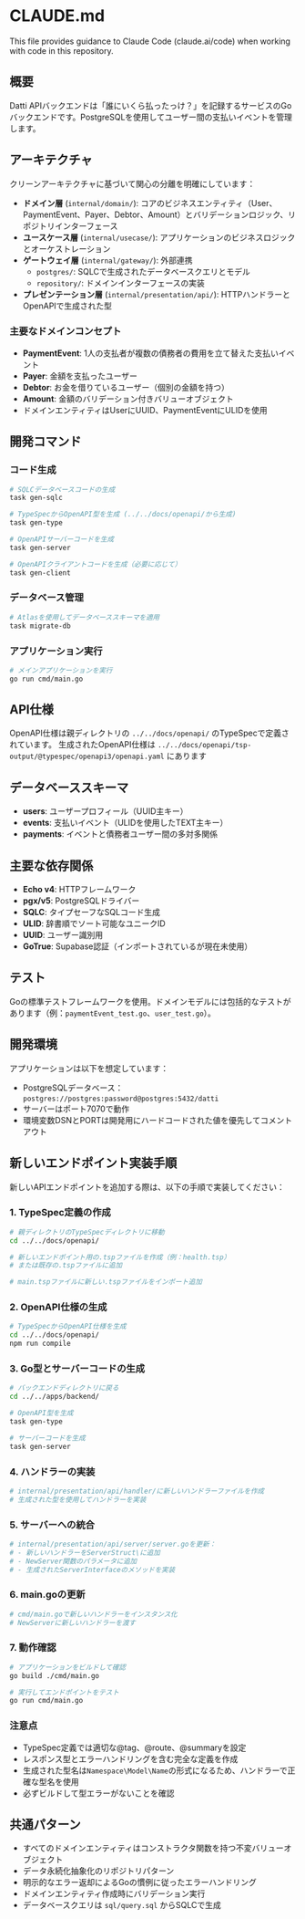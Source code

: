 # CLAUDE.md

This file provides guidance to Claude Code (claude.ai/code) when working with code in this repository.

## 概要

Datti APIバックエンドは「誰にいくら払ったっけ？」を記録するサービスのGoバックエンドです。PostgreSQLを使用してユーザー間の支払いイベントを管理します。

## アーキテクチャ

クリーンアーキテクチャに基づいて関心の分離を明確にしています：

- **ドメイン層** (`internal/domain/`): コアのビジネスエンティティ（User、PaymentEvent、Payer、Debtor、Amount）とバリデーションロジック、リポジトリインターフェース
- **ユースケース層** (`internal/usecase/`): アプリケーションのビジネスロジックとオーケストレーション
- **ゲートウェイ層** (`internal/gateway/`): 外部連携
  - `postgres/`: SQLCで生成されたデータベースクエリとモデル
  - `repository/`: ドメインインターフェースの実装
- **プレゼンテーション層** (`internal/presentation/api/`): HTTPハンドラーとOpenAPIで生成された型

### 主要なドメインコンセプト

- **PaymentEvent**: 1人の支払者が複数の債務者の費用を立て替えた支払いイベント
- **Payer**: 金額を支払ったユーザー
- **Debtor**: お金を借りているユーザー（個別の金額を持つ）
- **Amount**: 金額のバリデーション付きバリューオブジェクト
- ドメインエンティティはUserにUUID、PaymentEventにULIDを使用

## 開発コマンド

### コード生成
```bash
# SQLCデータベースコードの生成
task gen-sqlc

# TypeSpecからOpenAPI型を生成 (../../docs/openapi/から生成)
task gen-type

# OpenAPIサーバーコードを生成
task gen-server

# OpenAPIクライアントコードを生成（必要に応じて）
task gen-client
```

### データベース管理
```bash
# Atlasを使用してデータベーススキーマを適用
task migrate-db
```

### アプリケーション実行
```bash
# メインアプリケーションを実行
go run cmd/main.go
```

## API仕様

OpenAPI仕様は親ディレクトリの `../../docs/openapi/` のTypeSpecで定義されています。
生成されたOpenAPI仕様は `../../docs/openapi/tsp-output/@typespec/openapi3/openapi.yaml` にあります

## データベーススキーマ

- **users**: ユーザープロフィール（UUID主キー）
- **events**: 支払いイベント（ULIDを使用したTEXT主キー）
- **payments**: イベントと債務者ユーザー間の多対多関係

## 主要な依存関係

- **Echo v4**: HTTPフレームワーク
- **pgx/v5**: PostgreSQLドライバー
- **SQLC**: タイプセーフなSQLコード生成
- **ULID**: 辞書順でソート可能なユニークID
- **UUID**: ユーザー識別用
- **GoTrue**: Supabase認証（インポートされているが現在未使用）

## テスト

Goの標準テストフレームワークを使用。ドメインモデルには包括的なテストがあります（例：`paymentEvent_test.go`、`user_test.go`）。

## 開発環境

アプリケーションは以下を想定しています：
- PostgreSQLデータベース： `postgres://postgres:password@postgres:5432/datti`
- サーバーはポート7070で動作
- 環境変数DSNとPORTは開発用にハードコードされた値を優先してコメントアウト

## 新しいエンドポイント実装手順

新しいAPIエンドポイントを追加する際は、以下の手順で実装してください：

### 1. TypeSpec定義の作成
```bash
# 親ディレクトリのTypeSpecディレクトリに移動
cd ../../docs/openapi/

# 新しいエンドポイント用の.tspファイルを作成（例：health.tsp）
# または既存の.tspファイルに追加

# main.tspファイルに新しい.tspファイルをインポート追加
```

### 2. OpenAPI仕様の生成
```bash
# TypeSpecからOpenAPI仕様を生成
cd ../../docs/openapi/
npm run compile
```

### 3. Go型とサーバーコードの生成
```bash
# バックエンドディレクトリに戻る
cd ../../apps/backend/

# OpenAPI型を生成
task gen-type

# サーバーコードを生成
task gen-server
```

### 4. ハンドラーの実装
```bash
# internal/presentation/api/handler/に新しいハンドラーファイルを作成
# 生成された型を使用してハンドラーを実装
```

### 5. サーバーへの統合
```bash
# internal/presentation/api/server/server.goを更新：
# - 新しいハンドラーをServerStruct\に追加
# - NewServer関数のパラメータに追加
# - 生成されたServerInterfaceのメソッドを実装
```

### 6. main.goの更新
```bash
# cmd/main.goで新しいハンドラーをインスタンス化
# NewServerに新しいハンドラーを渡す
```

### 7. 動作確認
```bash
# アプリケーションをビルドして確認
go build ./cmd/main.go

# 実行してエンドポイントをテスト
go run cmd/main.go
```

### 注意点
- TypeSpec定義では適切な@tag、@route、@summaryを設定
- レスポンス型とエラーハンドリングを含む完全な定義を作成
- 生成された型名は`Namespace\Model\Name`の形式になるため、ハンドラーで正確な型名を使用
- 必ずビルドして型エラーがないことを確認

## 共通パターン

- すべてのドメインエンティティはコンストラクタ関数を持つ不変バリューオブジェクト
- データ永続化抽象化のリポジトリパターン
- 明示的なエラー返却によるGoの慣例に従ったエラーハンドリング
- ドメインエンティティ作成時にバリデーション実行
- データベースクエリは `sql/query.sql` からSQLCで生成